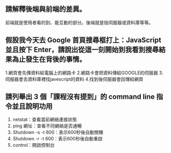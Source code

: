 ## 請解釋後端與前端的差異。
前端就是使用者看的到、能互動的部分。後端就是指伺服器或資料庫等等。

## 假設我今天去 Google 首頁搜尋框打上：JavaScript 並且按下 Enter，請說出從這一刻開始到我看到搜尋結果為止發生在背後的事情。
1.網頁會先傳資料給電腦上的網路卡
2.網路卡會把資料傳給GOOGLE的伺服器
3.伺服器會去資料庫裡找javescript的資料
4.找到後伺服器會回傳給網頁


## 請列舉出 3 個「課程沒有提到」的 command line 指令並且說明功用
1. netstat：查看當前網絡連接狀態
2. ping 網址：查看不同網絡是否通暢
3. Shutdown -s -t 600：表示600秒後自動關機
4. Shutdown -r -t 600：表示600秒後自動重啟
5. control：開啟控制台